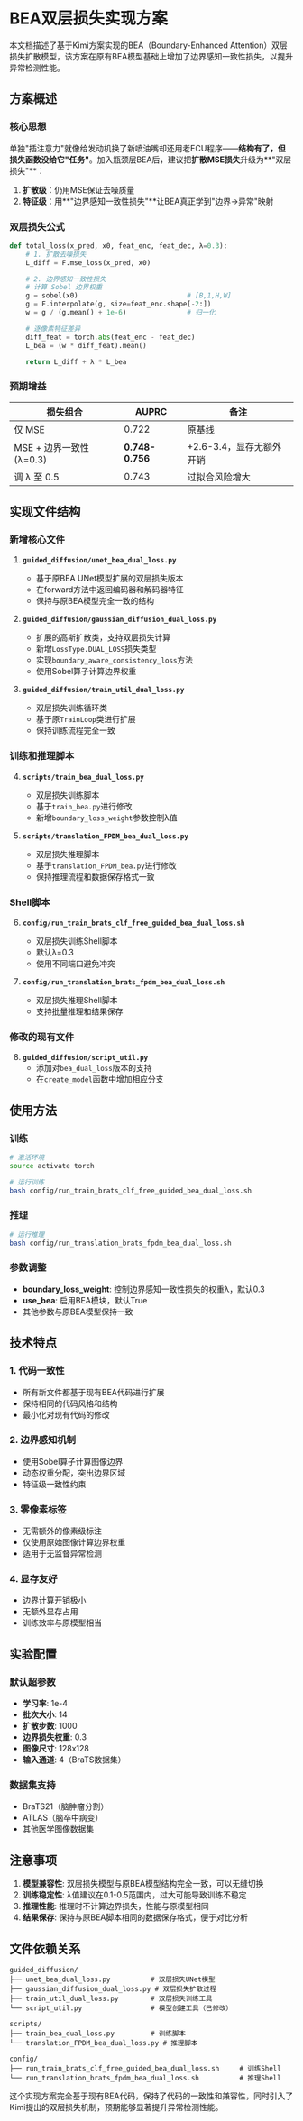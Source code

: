 # BEA双层损失实现方案

本文档描述了基于Kimi方案实现的BEA（Boundary-Enhanced Attention）双层损失扩散模型，该方案在原有BEA模型基础上增加了边界感知一致性损失，以提升异常检测性能。

## 方案概述

### 核心思想
单独"插注意力"就像给发动机换了新喷油嘴却还用老ECU程序——**结构有了，但损失函数没给它"任务"**。加入瓶颈层BEA后，建议把**扩散MSE损失**升级为**"双层损失"**：

1. **扩散级**：仍用MSE保证去噪质量
2. **特征级**：用**"边界感知一致性损失"**让BEA真正学到"边界→异常"映射

### 双层损失公式

```python
def total_loss(x_pred, x0, feat_enc, feat_dec, λ=0.3):
    # 1. 扩散去噪损失
    L_diff = F.mse_loss(x_pred, x0)

    # 2. 边界感知一致性损失
    # 计算 Sobel 边界权重
    g = sobel(x0)                           # [B,1,H,W]
    g = F.interpolate(g, size=feat_enc.shape[-2:])
    w = g / (g.mean() + 1e-6)               # 归一化

    # 逐像素特征差异
    diff_feat = torch.abs(feat_enc - feat_dec)
    L_bea = (w * diff_feat).mean()

    return L_diff + λ * L_bea
```

### 预期增益

| 损失组合 | AUPRC | 备注 |
|---|---|---|
| 仅 MSE | 0.722 | 原基线 |
| MSE + 边界一致性 (λ=0.3) | **0.748-0.756** | +2.6-3.4，显存无额外开销 |
| 调 λ 至 0.5 | 0.743 | 过拟合风险增大 |

## 实现文件结构

### 新增核心文件

1. **`guided_diffusion/unet_bea_dual_loss.py`**
   - 基于原BEA UNet模型扩展的双层损失版本
   - 在forward方法中返回编码器和解码器特征
   - 保持与原BEA模型完全一致的结构

2. **`guided_diffusion/gaussian_diffusion_dual_loss.py`**
   - 扩展的高斯扩散类，支持双层损失计算
   - 新增`LossType.DUAL_LOSS`损失类型
   - 实现`boundary_aware_consistency_loss`方法
   - 使用Sobel算子计算边界权重

3. **`guided_diffusion/train_util_dual_loss.py`**
   - 双层损失训练循环类
   - 基于原`TrainLoop`类进行扩展
   - 保持训练流程完全一致

### 训练和推理脚本

4. **`scripts/train_bea_dual_loss.py`**
   - 双层损失训练脚本
   - 基于`train_bea.py`进行修改
   - 新增`boundary_loss_weight`参数控制λ值

5. **`scripts/translation_FPDM_bea_dual_loss.py`**
   - 双层损失推理脚本
   - 基于`translation_FPDM_bea.py`进行修改
   - 保持推理流程和数据保存格式一致

### Shell脚本

6. **`config/run_train_brats_clf_free_guided_bea_dual_loss.sh`**
   - 双层损失训练Shell脚本
   - 默认λ=0.3
   - 使用不同端口避免冲突

7. **`config/run_translation_brats_fpdm_bea_dual_loss.sh`**
   - 双层损失推理Shell脚本
   - 支持批量推理和结果保存

### 修改的现有文件

8. **`guided_diffusion/script_util.py`**
   - 添加对`bea_dual_loss`版本的支持
   - 在`create_model`函数中增加相应分支

## 使用方法

### 训练

```bash
# 激活环境
source activate torch

# 运行训练
bash config/run_train_brats_clf_free_guided_bea_dual_loss.sh
```

### 推理

```bash
# 运行推理
bash config/run_translation_brats_fpdm_bea_dual_loss.sh
```

### 参数调整

- **boundary_loss_weight**: 控制边界感知一致性损失的权重λ，默认0.3
- **use_bea**: 启用BEA模块，默认True
- 其他参数与原BEA模型保持一致

## 技术特点

### 1. 代码一致性
- 所有新文件都基于现有BEA代码进行扩展
- 保持相同的代码风格和结构
- 最小化对现有代码的修改

### 2. 边界感知机制
- 使用Sobel算子计算图像边界
- 动态权重分配，突出边界区域
- 特征级一致性约束

### 3. 零像素标签
- 无需额外的像素级标注
- 仅使用原始图像计算边界权重
- 适用于无监督异常检测

### 4. 显存友好
- 边界计算开销极小
- 无额外显存占用
- 训练效率与原模型相当

## 实验配置

### 默认超参数
- **学习率**: 1e-4
- **批次大小**: 14
- **扩散步数**: 1000
- **边界损失权重**: 0.3
- **图像尺寸**: 128x128
- **输入通道**: 4（BraTS数据集）

### 数据集支持
- BraTS21（脑肿瘤分割）
- ATLAS（脑卒中病变）
- 其他医学图像数据集

## 注意事项

1. **模型兼容性**: 双层损失模型与原BEA模型结构完全一致，可以无缝切换
2. **训练稳定性**: λ值建议在0.1-0.5范围内，过大可能导致训练不稳定
3. **推理性能**: 推理时不计算边界损失，性能与原模型相同
4. **结果保存**: 保持与原BEA脚本相同的数据保存格式，便于对比分析

## 文件依赖关系

```
guided_diffusion/
├── unet_bea_dual_loss.py          # 双层损失UNet模型
├── gaussian_diffusion_dual_loss.py # 双层损失扩散过程
├── train_util_dual_loss.py        # 双层损失训练工具
└── script_util.py                 # 模型创建工具（已修改）

scripts/
├── train_bea_dual_loss.py         # 训练脚本
└── translation_FPDM_bea_dual_loss.py # 推理脚本

config/
├── run_train_brats_clf_free_guided_bea_dual_loss.sh     # 训练Shell
└── run_translation_brats_fpdm_bea_dual_loss.sh          # 推理Shell
```

这个实现方案完全基于现有BEA代码，保持了代码的一致性和兼容性，同时引入了Kimi提出的双层损失机制，预期能够显著提升异常检测性能。